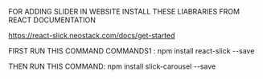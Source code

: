 FOR ADDING SLIDER IN WEBSITE INSTALL THESE LIABRARIES FROM REACT DOCUMENTATION

https://react-slick.neostack.com/docs/get-started

FIRST RUN THIS COMMAND
COMMANDS1 : npm install react-slick --save

THEN RUN THIS COMMAND: npm install slick-carousel --save